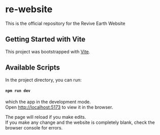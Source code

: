 # re-website

This is the official repository for the Revive Earth Website

## Getting Started with Vite

This project was bootstrapped with [Vite](https://vitejs.dev/guide/).

## Available Scripts

In the project directory, you can run:

#### `npm run dev`

which the app in the development mode.\
Open [http://localhost:5173](http://localhost:5173) to view it in the browser.

The page will reload if you make edits.\
If you make any change and the website is completely blank, check the browser console for errors.
